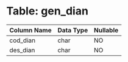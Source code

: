 # Table: gen_dian

| Column Name | Data Type | Nullable |
|-------------|-----------|----------|
| cod_dian | char | NO |
| des_dian | char | NO |
